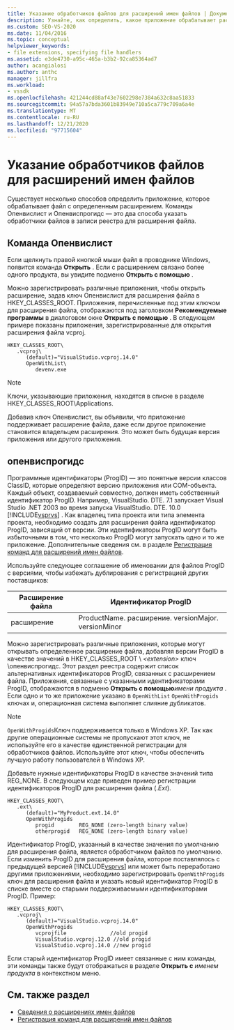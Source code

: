 ```yaml
---
title: Указание обработчиков файлов для расширений имен файлов | Документация Майкрософт
description: Узнайте, как определить, какое приложение обрабатывает расширение файла в пакете SDK для Visual Studio с помощью Опенвислист и Опенвиспрогидс.
ms.custom: SEO-VS-2020
ms.date: 11/04/2016
ms.topic: conceptual
helpviewer_keywords:
- file extensions, specifying file handlers
ms.assetid: e3de4730-a95c-465a-b3b2-92ca85364ad7
author: acangialosi
ms.author: anthc
manager: jillfra
ms.workload:
- vssdk
ms.openlocfilehash: 421244cd88af43e7602298e7384a632c8aa51833
ms.sourcegitcommit: 94a57a7bda3601b83949e710a5ca779c709a6a4e
ms.translationtype: MT
ms.contentlocale: ru-RU
ms.lasthandoff: 12/21/2020
ms.locfileid: "97715604"
---
```

# <a name="specifying-file-handlers-for-file-name-extensions"></a>Указание обработчиков файлов для расширений имен файлов
Существует несколько способов определить приложение, которое обрабатывает файл с определенным расширением. Команды Опенвислист и Опенвиспрогидс — это два способа указать обработчики файлов в записи реестра для расширения файла.

## <a name="openwithlist-verb"></a>Команда Опенвислист
 Если щелкнуть правой кнопкой мыши файл в проводнике Windows, появится команда **Открыть** . Если с расширением связано более одного продукта, вы увидите подменю **Открыть с помощью** .

 Можно зарегистрировать различные приложения, чтобы открыть расширение, задав ключ Опенвислист для расширения файла в HKEY_CLASSES_ROOT. Приложения, перечисленные под этим ключом для расширения файла, отображаются под заголовком **Рекомендуемые программы** в диалоговом окне **Открыть с помощью** . В следующем примере показаны приложения, зарегистрированные для открытия расширения файла vcproj.

```
HKEY_CLASSES_ROOT\
   .vcproj\
      (default)="VisualStudio.vcproj.14.0"
      OpenWithList\
         devenv.exe
```

> [!NOTE]
> Ключи, указывающие приложения, находятся в списке в разделе HKEY_CLASSES_ROOT\Applications.

 Добавив ключ Опенвислист, вы объявили, что приложение поддерживает расширение файла, даже если другое приложение становится владельцем расширения. Это может быть будущая версия приложения или другого приложения.

## <a name="openwithprogids"></a>опенвиспрогидс
 Программные идентификаторы (ProgID) — это понятные версии классов ClassID, которые определяют версию приложения или COM-объекта. Каждый объект, создаваемый совместно, должен иметь собственный идентификатор ProgID. Например, VisualStudio. DTE. 7.1 запускает Visual Studio .NET 2003 во время запуска VisualStudio. DTE. 10.0 [!INCLUDE[vsprvs](../code-quality/includes/vsprvs_md.md)] . Как владелец типа проекта или типа элемента проекта, необходимо создать для расширения файла идентификатор ProgID, зависящий от версии. Эти идентификаторы ProgID могут быть избыточными в том, что несколько ProgID могут запускать одно и то же приложение. Дополнительные сведения см. в разделе [Регистрация команд для расширений имен файлов](../extensibility/registering-verbs-for-file-name-extensions.md).

 Используйте следующее соглашение об именовании для файлов ProgID с версиями, чтобы избежать дублирования с регистрацией других поставщиков:

|Расширение файла|Идентификатор ProgID|
|--------------------|----------------------|
|расширение|ProductName. расширение. versionMajor. versionMinor|

 Можно зарегистрировать различные приложения, которые могут открывать определенное расширение файла, добавляя версии ProgID в качестве значений в HKEY_CLASSES_ROOT \\ *\<extension>* ключ \опенвиспрогидс. Этот раздел реестра содержит список альтернативных идентификаторов ProgID, связанных с расширением файла. Приложения, связанные с указанными идентификаторами ProgID, отображаются в подменю **Открыть с помощью**_имени продукта_ . Если одно и то же приложение указано в `OpenWithList` `OpenWithProgids` ключах и, операционная система выполняет слияние дубликатов.

> [!NOTE]
> `OpenWithProgids`Ключ поддерживается только в Windows XP. Так как другие операционные системы не пропускают этот ключ, не используйте его в качестве единственной регистрации для обработчиков файлов. Используйте этот ключ, чтобы обеспечить лучшую работу пользователей в Windows XP.

 Добавьте нужные идентификаторы ProgID в качестве значений типа REG_NONE. В следующем коде приведен пример регистрации идентификаторов ProgID для расширения файла (.*Ext*).

```
HKEY_CLASSES_ROOT\
   .ext\
      (default)="MyProduct.ext.14.0"
      OpenWithProgids
         progid        REG_NONE (zero-length binary value)
         otherprogid   REG_NONE (zero-length binary value)
```

 Идентификатор ProgID, указанный в качестве значения по умолчанию для расширения файла, является обработчиком файлов по умолчанию. Если изменить ProgID для расширения файла, которое поставлялось с предыдущей версией [!INCLUDE[vsprvs](../code-quality/includes/vsprvs_md.md)] или может быть переработано другими приложениями, необходимо зарегистрировать `OpenWithProgids` ключ для расширения файла и указать новый идентификатор ProgID в списке вместе со старыми поддерживаемыми идентификаторами ProgID. Пример:

```
HKEY_CLASSES_ROOT\
   .vcproj\
      (default)="VisualStudio.vcproj.14.0"
      OpenWithProgids
         vcprojfile              //old progid
         VisualStudio.vcproj.12.0 //old progid
         VisualStudio.vcproj.14.0 //new progid
```

 Если старый идентификатор ProgID имеет связанные с ним команды, эти команды также будут отображаться в разделе **Открыть с** *именем продукта* в контекстном меню.

## <a name="see-also"></a>См. также раздел
- [Сведения о расширениях имен файлов](../extensibility/about-file-name-extensions.md)
- [Регистрация команд для расширений имен файлов](../extensibility/registering-verbs-for-file-name-extensions.md)
